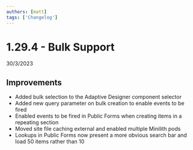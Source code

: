 ```yaml
---
authors: [matt]
tags: ['Changelog']
---
```


# 1.29.4 - Bulk Support
30/3/2023

## Improvements

- Added bulk selection to the Adaptive Designer component selector
- Added new query parameter on bulk creation to enable events to be fired
- Enabled events to be fired in Public Forms when creating items in a repeating section
- Moved site file caching external and enabled multiple Minilith pods
- Lookups in Public Forms now present a more obvious search bar and load 50 items rather than 10